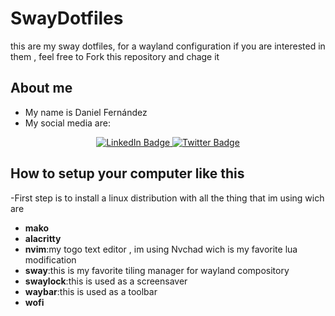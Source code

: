 # SwayDotfiles
this are my sway dotfiles, for a wayland configuration if you are interested in them , feel free to Fork this repository and chage it

## About me
* My name is Daniel Fernández
* My social media are:
<div id="badges" align="center">
  <a href="https://www.linkedin.com/in/daniel-fern%C3%A1ndez-43775723b/">
    <img src="https://img.shields.io/badge/LinkedIn-blue?style=for-the-badge&logo=linkedin&logoColor=white" alt="LinkedIn Badge"/>
  </a>
  <a href="https://twitter.com/dani_freflow">
    <img src="https://img.shields.io/badge/Twitter-blue?style=for-the-badge&logo=twitter&logoColor=white" alt="Twitter Badge"/>
  </a>
</div>

## How to setup your computer like this

-First step is to install a linux distribution with all the thing that im using wich are
* **mako**
* **alacritty**
* **nvim**:my togo text editor , im using Nvchad wich is my favorite lua modification
* **sway**:this is my favorite tiling manager for wayland compository
* **swaylock**:this is used as a screensaver
* **waybar**:this is used as a toolbar
* **wofi**

